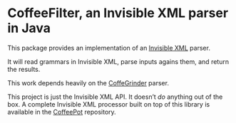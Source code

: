 # CoffeeFilter, an Invisible XML parser in Java

This package provides an implementation of an [Invisible XML](https://invisiblexml.org/) parser.

It will read grammars in Invisible XML, parse inputs agains them, and return the results.

This work depends heavily on the [CoffeGrinder](/nineml/coffeegrinder) parser.

This project is just the Invisible XML API. It doesn’t *do* anything
out of the box. A complete Invisible XML processor built on top of this library
is available in the [CoffeePot](/nineml/coffeepot) repository.

